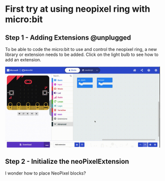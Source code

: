 # First try at using neopixel ring with micro:bit

## Step 1 - Adding Extensions @unplugged
To be able to code the micro:bit to use and control the neopixel ring, a new library or extension needs to be added. Click on the light bulb to see how to add an extension. 

![Adding NeoPixel Extension.](https://raw.githubusercontent.com/rypsmith/neopixel-ring-tutorial/master/neoPixelExtension.gif)

## Step 2 - Initialize the neoPixelExtension
I wonder how to place NeoPixel blocks?